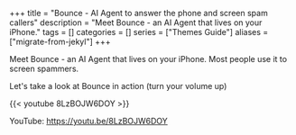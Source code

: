 +++
title = "Bounce - AI Agent to answer the phone and screen spam callers"
description = "Meet Bounce - an AI Agent that lives on your iPhone."
tags = []
categories = []
series = ["Themes Guide"]
aliases = ["migrate-from-jekyl"]
+++

Meet Bounce - an AI Agent that lives on your iPhone. Most people use it to screen spammers.
<!--more-->

Let's take a look at Bounce in action (turn your volume up)

{{< youtube 8LzBOJW6DOY >}}

YouTube: https://youtu.be/8LzBOJW6DOY

